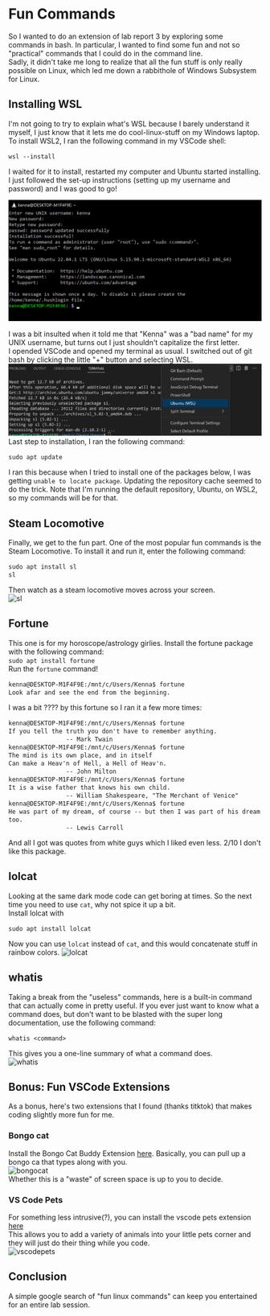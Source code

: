 # Fun Commands  
So I wanted to do an extension of lab report 3 by exploring some commands in bash. In particular, I wanted to find some fun and not so "practical" commands that I could do in the command line.    
Sadly, it didn't take me long to realize that all the fun stuff is only really possible on Linux, which led me down a rabbithole of Windows Subsystem for Linux. 

## Installing WSL  
I'm not going to try to explain what's WSL because I barely understand it myself, I just know that it lets me do cool-linux-stuff on my Windows laptop. To install WSL2, I ran the following command in my VSCode shell:  
```
wsl --install
```  
I waited for it to install, restarted my computer and Ubuntu started installing. I just followed the set-up instructions (setting up my username and password) and I was good to go!  
  
![ubuntuInstall](ubuntuInstall.png)  
  
  
I was a bit insulted when it told me that "Kenna" was a "bad name" for my UNIX username, but turns out I just shouldn't capitalize the first letter.  
I opended VSCode and opened my terminal as usual. I switched out of git bash by clicking the little "+" button and selecting WSL.  
![vscodeWSL](vscodeWSL.png)  
Last step to installation, I ran the following command:  
```
sudo apt update
```  
I ran this because when I tried to install one of the packages below, I was getting ```unable to locate package```. Updating the repository cache seemed to do the trick.  Note that I'm running the default repository, Ubuntu, on WSL2, so my commands will be for that.

## Steam Locomotive  
Finally, we get to the fun part. One of the most popular fun commands is the Steam Locomotive. To install it and run it, enter the following command:  
```
sudo apt install sl
sl
```  
Then watch as a steam locomotive moves across your screen.  
![sl](sl.gif)  

## Fortune  
This one is for my horoscope/astrology girlies. Install the fortune package with the following command:  
``` sudo apt install fortune ```  
Run the ```fortune``` command!
```
kenna@DESKTOP-M1F4F9E:/mnt/c/Users/Kenna$ fortune
Look afar and see the end from the beginning.
```
I was a bit ???? by this fortune so I ran it a few more times:  
```
kenna@DESKTOP-M1F4F9E:/mnt/c/Users/Kenna$ fortune
If you tell the truth you don't have to remember anything.
                -- Mark Twain
kenna@DESKTOP-M1F4F9E:/mnt/c/Users/Kenna$ fortune
The mind is its own place, and in itself
Can make a Heav'n of Hell, a Hell of Heav'n.
                -- John Milton
kenna@DESKTOP-M1F4F9E:/mnt/c/Users/Kenna$ fortune
It is a wise father that knows his own child.
                -- William Shakespeare, "The Merchant of Venice"
kenna@DESKTOP-M1F4F9E:/mnt/c/Users/Kenna$ fortune
He was part of my dream, of course -- but then I was part of his dream too.
                -- Lewis Carroll
```
And all I got was quotes from white guys which I liked even less. 2/10 I don't like this package.  

## lolcat  
Looking at the same dark mode code can get boring at times. So the next time you need to use ```cat```, why not spice it up a bit.  
Install lolcat with
```
sudo apt install lolcat
```  
Now you can use ```lolcat``` instead of ```cat```, and this would concatenate stuff in rainbow colors. 
![lolcat](lolcat.png)


## whatis
Taking a break from the "useless" commands, here is a built-in command that can actually come in pretty useful. If you ever just want to know what a command does, but don't want to be blasted with the super long documentation, use the following command:  
```
whatis <command>
```  
This gives you a one-line summary of what a command does.  
![whatis](whatis.png)  

## Bonus: Fun VSCode Extensions  
As a bonus, here's two extensions that I found (thanks titktok) that makes coding slightly more fun for me.   
  
  
### Bongo cat
Install the Bongo Cat Buddy Extension [here](https://marketplace.visualstudio.com/items?itemName=JohnHarrison.bongocat-buddy). Basically, you can pull up a bongo ca that types along with you.  
![bongocat](bongocat.gif)  
Whether this is a "waste" of screen space is up to you to decide.  

### VS Code Pets
For something less intrusive(?), you can install the vscode pets extension [here](https://marketplace.visualstudio.com/items?itemName=tonybaloney.vscode-pets&ssr=false#qna)  
This allows you to add a variety of animals into your little pets corner and they will just do their thing while you code.  
![vscodepets](vscodepets.png)  

## Conclusion
A simple google search of "fun linux commands" can keep you entertained for an entire lab session.
